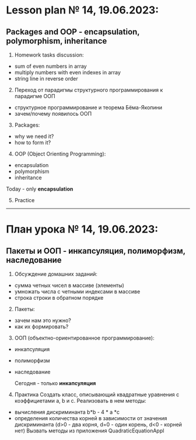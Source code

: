 # Lesson plan № 14, 19.06.2023:
## Packages and OOP - encapsulation, polymorphism, inheritance

1. Homework tasks discussion:
- sum of even numbers in array
- multiply numbers with even indexes in array
- string line in reverse order

2. Переход от парадигмы структурного программирования к парадигме ООП
- структурное программирование и теорема Бёма-Якопини
- зачем/почему появилось ООП

3. Packages:
- why we need it? 
- how to form it?

4. OOP (Object Orienting Programming):
- encapsulation
- polymorphism
- inheritance

Today - only **encapsulation**

5. Practice
______________________

# План урока № 14, 19.06.2023:
## Пакеты и ООП - инкапсуляция, полиморфизм, наследование

1. Обсуждение домашних заданий:
- сумма четных чисел в массиве (элементы)
- умножать числа с четными индексами в массиве
- строка строки в обратном порядке

2. Пакеты:
- зачем нам это нужно?
- как их формировать?

3. ООП (объектно-ориентированное программирование):
- инкапсуляция
- полиморфизм
- наследование

  Сегодня - только **инкапсуляция**

4. Практика
Создать класс, описывающий квадратные уравнения с коэффициетами a, b и c.
Реализовать в нем методы:
- вычисления дискриминанта b*b - 4 * a *c
- определения количества корней в зависимости от значения дискриминанта (d>0 - два корня, 
d=0 - один корень, d<0 - корней нет)
Вызвать методы из приложения QuadraticEquationAppl 